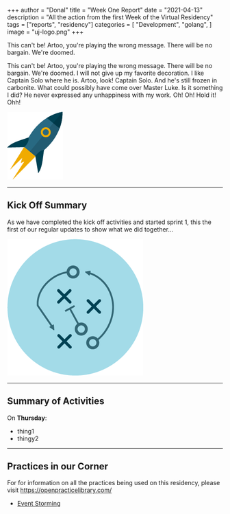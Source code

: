 +++
author = "Donal"
title = "Week One Report"
date = "2021-04-13"
description = "All the action from the first Week of the Virtual Residency"
tags = ["reports", "residency"]
categories = [
"Development",
"golang",
]
image = "uj-logo.png"
+++

This can't be! Artoo, you're playing the wrong message. There will be no bargain. We're doomed.
<!--more-->

This can't be! Artoo, you're playing the wrong message. There will be no bargain. We're doomed. I will not give up my favorite decoration. I like Captain Solo where he is. Artoo, look! Captain Solo. And he's still frozen in carbonite. What could possibly have come over Master Luke. Is it something I did? He never expressed any unhappiness with my work. Oh! Oh! Hold it! Ohh!

![rocket](/images/rocket.png#thumbnail)

---

## Kick Off Summary

As we have completed the kick off activities and started sprint 1, this the first of our regular updates to show what we did together...

![map](/images/map.png#thumbnail)

---

## Summary of Activities

On **Thursday**:
* thing1
* thingy2

---

## Practices in our Corner
For for information on all the practices being used on this residency, please visit https://openpracticelibrary.com/ 
* [Event Storming](https://openpracticelibrary.com/practice/event-storming/)